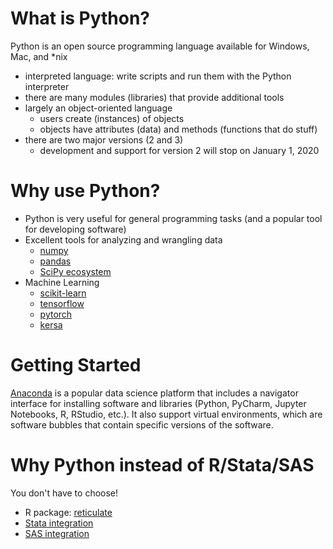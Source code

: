 # What is Python?

Python is an open source programming language available for Windows, Mac, and *nix

* interpreted language: write scripts and run them with the Python interpreter
* there are many modules (libraries) that provide additional tools
* largely an object-oriented language
  + users create (instances) of objects
  + objects have attributes (data) and methods (functions that do stuff)
* there are two major versions (2 and 3)
  + development and support for version 2 will stop on January 1, 2020

# Why use Python?

* Python is very useful for general programming tasks (and a popular tool for developing software)
* Excellent tools for analyzing and wrangling data
  + [numpy](https://numpy.org/)
  + [pandas](https://pandas.pydata.org/)
  + [SciPy ecosystem](https://www.scipy.org/) 
* Machine Learning
  + [scikit-learn](https://scikit-learn.org/stable/)
  + [tensorflow](https://pypi.org/project/tensorflow/)
  + [pytorch](https://pytorch.org/)
  + [kersa](https://keras.io/)

# Getting Started

[Anaconda](https://www.anaconda.com/) is a popular data science platform that includes a navigator
interface for installing software and libraries (Python, PyCharm, Jupyter Notebooks, R, RStudio, etc.).
It also support virtual environments, which are software bubbles that contain specific versions of
the software.

# Why Python instead of R/Stata/SAS

You don't have to choose!

* R package: [reticulate](https://rstudio.github.io/reticulate/)
* [Stata integration](https://www.stata.com/new-in-stata/python-integration/)
* [SAS integration](https://developer.sas.com/guides/python.html)
